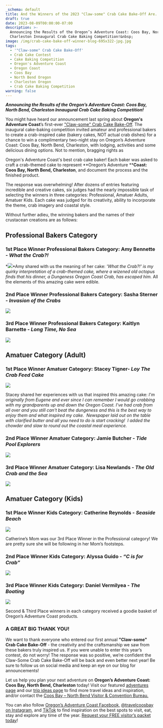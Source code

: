 ```yaml
---
_schema: default
title: And the Winners of the 2023 "Claw-some" Crab Cake Bake-Off Are.....
draft: true
date: 2023-08-09T00:00:00-07:00
description: >-
  Announcing the Results of the Oregon’s Adventure Coast: Coos Bay, North Bend,
  Charleston Innaugural Crab Cake Baking Competition!&nbsp;
image: /img/crab-cake-bake-off-winner-blog-695x322-jpg.jpg
tags:
  - '"Claw-some" Crab Cake Bake-Off'
  - Crab Cake Contest
  - Cake Baking Competition
  - Oregon's Adventure Coast
  - Oregon Coast
  - Coos Bay
  - North Bend Oregon
  - Charleston Oregon
  - Crab Cake Baking Competition
warning: false
---
```

***Announcing the Results of the Oregon’s Adventure Coast: Coos Bay, North Bend, Charleston Innaugural Crab Cake Baking Competition!***

You might have heard our announcement last spring about **Oregon's Adventure Coast**’s first-ever [<u>"Claw-some" Crab Cake Bake-Off</u>](https://www.oregonsadventurecoast.com/crab-cake-bake-off/). The inaugural cake-baking competition invited amateur and professional bakers to create a crab-inspired cake (bakery cakes, NOT actual crab dishes) for a chance to win a complimentary two-night stay on Oregon’s Adventure Coast: Coos Bay, North Bend, Charleston, with lodging, activities and some delicious dining options. Not to mention, bragging rights as

Oregon's Adventure Coast's best crab cake baker! Each baker was asked to craft a crab-themed cake to represent **Oregon’s Adventure&nbsp;****Coast: Coos Bay, North Bend, Charleston**, and document the process and the finished product.&nbsp;

The response was overwhelming! After dozens of entries featuring incredible and creative cakes, six judges had the nearly impossible task of selecting the winners in three categories: Professional, Amatuer Adults, Amatuer Kids. Each cake was judged for its creativity, ability to incorporate the theme, crab imagery and coastal style.&nbsp;

Without further adieu, the winning bakers and the names of their crustacean creations are as follows:&nbsp;

## **Professional Bakers Category**

### **1st Place Winner Professional Bakers Category: Amy Bennette - *What the Crab?!***

*![](/img/amy-bennette-what-the-crab.jpg)*Amy shared with us the meaning of her cake: *'What the Crab?!' is my quirky interpretation of a crab-themed cake, where a wizened old octopus finds that his dinner, a Dungeness Oregon Coast Crab, has escaped him.* All the elements of this amazing cake were edible.

### **2nd Place Winner Professional Bakers Category: Sasha Sterner - *Invasion of the Crabs***

***![](/img/2nd-place-winner-sasha-sterner-invasion-of-the-crabs.jpg)***

### **3rd Place Winner Professional Bakers Category: Kaitlyn Barnette - *Long Time, No Sea***

***![](/img/3rd-place-winner-kaitlyn-barnette-long-time-no-sea.jpg)***

## **Amatuer Category (Adult)**

### **1st Place Winner Amatuer Category: Stacey Tigner- *Loy The Crab Feed Cake***

***![](/img/1st-place-winner-stacey-tigner-loy-the-crab-feed-cake.jpg)***

Stacey shared her experiences with us that inspired this amazing cake: *I'm originally from Eugene and ever since I can remember I would go crabbing with my grandparents up and down the Oregon Coast. I've had crab from all over and you still can't beat the dungeness and this is the best way to enjoy them and what inspired my cake.&nbsp; Newspaper laid out on the table with clarified butter and all you need to do is start cracking!&nbsp; I added the chowder and slaw to round out the coastal meal experience.*

### **2nd Place Winner Amatuer Category: Jamie Butcher - *Tide Pool Explorers***

***![](/img/2nd-place-winner-jamie-butcher-tide-pool-explorers.jpg)***

### **3rd Place Winner Amatuer Category: Lisa Newlands - *The Old Crab and the Sea***

***![](/img/3rd-place-winner-lisa-newlands-the-old-crab-and-the-sea.jpg)***

## **Amatuer Category (Kids)**

### 1st Place Winner Kids Category: Catherine Reynolds - *Seaside Beach*

*![](/img/1st-place-winner-catherine-reynolds-seaside-beach.jpg)*

Catherine’s Mom was our 3rd Place Winner in the Professional category! We are pretty sure she will be following in her Mom’s footsteps.

### 2nd Place Winner Kids Category: Alyssa Guido - *“C is for Crab”*

*![](/img/2nd-place-winner-alyssa-guido-c-is-for-crab.jpg)*

### 3rd Place Winner Kids Category: Daniel Vermilyea - *The Boating*

*![](/img/3rd-place-winner-daniel-vermilyea-the-boating.jpg)*

Second & Third Place winners in each category received a goodie basket of Oregon’s Adventure Coast products.&nbsp;

### **A GREAT BIG THANK YOU!**

We want to thank everyone who entered our first annual **"Claw-some" Crab Cake Bake-Off** \- the creativity and the craftsmanship we saw from these bakers truly inspired us. If you were unable to enter this year’s contest, do not worry! The response was so positive, we’re confident the Claw-Some Crab Cake Bake-Off will be back and even better next year! Be sure to follow us on social media and keep an eye on our blog for announcements!&nbsp;

Let us help you plan your next adventure on **Oregon’s Adventure Coast: Coos Bay, North Bend, Charleston** today! Visit our featured [<u>adventures page</u>](https://www.oregonsadventurecoast.com/adventures) and our [<u>trip ideas page</u>](https://www.oregonsadventurecoast.com/tripideas) to find more travel ideas and inspiration, and/or contact the [<u>Coos Bay – North Bend Visitor &amp; Convention Bureau.</u>](https://www.oregonsadventurecoast.com/contact/)

You can also follow [<u>Oregon’s Adventure Coast Facebook,</u>](https://www.facebook.com/OregonsAdventureCoast/) [<u>@travelcoosbay on Instagram</u>](https://www.instagram.com/travelcoosbay/), and [<u>TikTok</u>](https://www.tiktok.com/@oregonsadventurecoast?lang=en) to find inspiration on the best spots to visit, eat, stay and explore any time of the year. [<u>Request your FREE visitor’s packet today</u>](https://www.oregonsadventurecoast.com/contact/#contactform)!